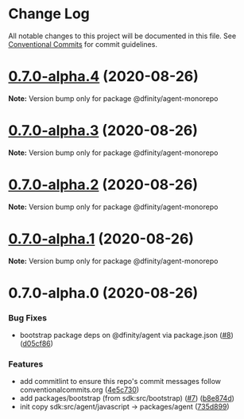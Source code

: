 # Change Log

All notable changes to this project will be documented in this file.
See [Conventional Commits](https://conventionalcommits.org) for commit guidelines.

# [0.7.0-alpha.4](https://github.com/dfinity-lab/agent-js/compare/v0.7.0-alpha.3...v0.7.0-alpha.4) (2020-08-26)

**Note:** Version bump only for package @dfinity/agent-monorepo





# [0.7.0-alpha.3](https://github.com/dfinity-lab/agent-js/compare/v0.7.0-alpha.2...v0.7.0-alpha.3) (2020-08-26)

**Note:** Version bump only for package @dfinity/agent-monorepo





# [0.7.0-alpha.2](https://github.com/dfinity-lab/agent-js/compare/v0.7.0-alpha.1...v0.7.0-alpha.2) (2020-08-26)

**Note:** Version bump only for package @dfinity/agent-monorepo





# [0.7.0-alpha.1](https://github.com/dfinity-lab/agent-js/compare/v0.7.0-alpha.0...v0.7.0-alpha.1) (2020-08-26)

**Note:** Version bump only for package @dfinity/agent-monorepo





# 0.7.0-alpha.0 (2020-08-26)


### Bug Fixes

* bootstrap package deps on @dfinity/agent via package.json ([#8](https://github.com/dfinity-lab/agent-js/issues/8)) ([d05cf86](https://github.com/dfinity-lab/agent-js/commit/d05cf863140e7522f680461c9613e392dbbc0e91))


### Features

* add commitlint to ensure this repo's commit messages follow conventionalcommits.org ([4e5c730](https://github.com/dfinity-lab/agent-js/commit/4e5c7305826e00792f3462f6f8df51fb2d4c9b17))
* add packages/bootstrap (from sdk:src/bootstrap) ([#7](https://github.com/dfinity-lab/agent-js/issues/7)) ([b8e874d](https://github.com/dfinity-lab/agent-js/commit/b8e874d51db79685716d82cc53106e680d79bb45))
* init copy sdk:src/agent/javascript -> packages/agent ([735d899](https://github.com/dfinity-lab/agent-js/commit/735d89900997701eb1c70d209a6d229de1993673))
